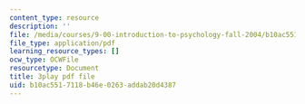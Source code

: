 ```yaml
---
content_type: resource
description: ''
file: /media/courses/9-00-introduction-to-psychology-fall-2004/b10ac5517118b46e0263addab20d4387_10495.pdf
file_type: application/pdf
learning_resource_types: []
ocw_type: OCWFile
resourcetype: Document
title: 3play pdf file
uid: b10ac551-7118-b46e-0263-addab20d4387
---
```


